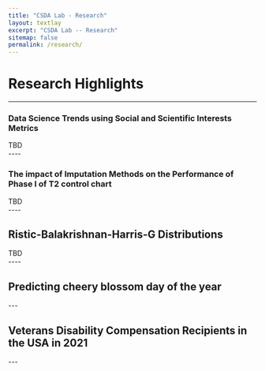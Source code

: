 ```yaml
---
title: "CSDA Lab - Research"
layout: textlay
excerpt: "CSDA Lab -- Research"
sitemap: false
permalink: /research/
---
```


# Research Highlights
---

<!-- ![]({{ site.url }}{{ site.baseurl }}/images/respic/.png){: style="width: 300px; float: left;margin-right: 30px; border: 10px"} -->

### Data Science Trends using Social and Scientific Interests Metrics
<div style="text-align: justify">
TBD
</div>
---- 


<!-- ![]({{ site.url }}{{ site.baseurl }}/images/respic/.png){: style="width: 300px; float: left;margin-right: 30px; border: 10px"} -->

### The impact of Imputation Methods on the Performance of Phase I of T2 control chart 
<div style="text-align: justify">
TBD
</div>
---- 


<!-- ![]({{ site.url }}{{ site.baseurl }}/images/respic/.png){: style="width: 300px; float: left;margin-right: 30px; border: 10px"} -->

## Ristic-Balakrishnan-Harris-G Distributions 
<div style="text-align: justify">
TBD
</div>
----


<!-- ![]({{ site.url }}{{ site.baseurl }}/images/respic/.png){: style="width: 300px; float: left;margin-right: 30px; border: 10px"} -->

## Predicting cheery blossom day of the year
<div style="text-align: justify">
</div>
---

## Veterans Disability Compensation Recipients in the USA in 2021
<div style="text-align: justify">
</div>
---
